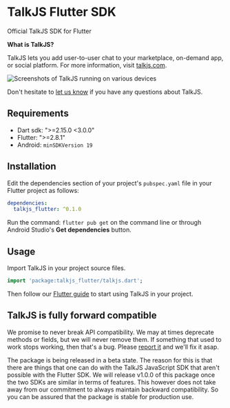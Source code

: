 # TalkJS Flutter SDK

Official TalkJS SDK for Flutter

**What is TalkJS?**

TalkJS lets you add user-to-user chat to your marketplace, on-demand app, or
social platform.
For more information, visit
[talkjs.com](https://talkjs.com/?ref=jssdk-npm-readme).

![Screenshots of TalkJS running on various devices](https://talkjs.com/images/devices_home.jpg)

Don't hesitate to
[let us know](https://talkjs.com/?chat)
if you have any questions about TalkJS.

## Requirements

- Dart sdk: ">=2.15.0 <3.0.0"
- Flutter: ">=2.8.1"
- Android: `minSDKVersion 19`

## Installation

Edit the dependencies section of your project's `pubspec.yaml` file in your
Flutter project as follows:

```yaml
dependencies:
  talkjs_flutter: ^0.1.0
```

Run the command: `flutter pub get` on the command line or through Android
Studio's **Get dependencies** button.


## Usage

Import TalkJS in your project source files.

```dart
import 'package:talkjs_flutter/talkjs.dart';
```

Then follow our
[Flutter guide](https://talkjs.com/docs/Getting_Started/Frameworks/Flutter/)
to start using TalkJS in your project.

## TalkJS is fully forward compatible
We promise to never break API compatibility.
We may at times deprecate methods or fields, but we will never remove them.
If something that used to work stops working, then that's a bug.
Please [report it](https://talkjs.com/?chat) and we'll fix it asap.

The package is being released in a beta state.
The reason for this is that there are things that one can do with the TalkJS
JavaScript SDK that aren't possible with the Flutter SDK.
We will release v1.0.0 of this package once the two SDKs are similar in terms
of features.
This however does not take away from our commitment to always maintain backward
compatibility.
So you can be assured that the package is stable for production use.

